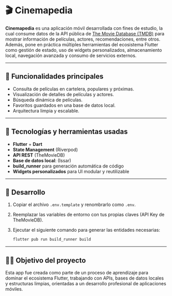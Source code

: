 # 🎬 Cinemapedia

**Cinemapedia** es una aplicación móvil desarrollada con fines de estudio, la cual consume datos de la API pública de [The Movie Database (TMDB)](https://www.themoviedb.org/) para mostrar información de películas, actores, recomendaciones, entre otros. Además, pone en práctica múltiples herramientas del ecosistema Flutter como gestión de estado, uso de widgets personalizados, almacenamiento local, navegación avanzada y consumo de servicios externos.

---

## 🚀 Funcionalidades principales

- Consulta de películas en cartelera, populares y próximas.
- Visualización de detalles de películas y actores.
- Búsqueda dinámica de películas.
- Favoritos guardados en una base de datos local.
- Arquitectura limpia y escalable.

---

## 🧱 Tecnologías y herramientas usadas

- **Flutter** + **Dart**
- **State Management** (Riverpod)
- **API REST** (TheMovieDB)
- **Base de datos local**: (Issar)
- **build_runner** para generación automática de código
- **Widgets personalizados** para UI modular y reutilizable

---

## 🧪 Desarrollo

1. Copiar el archivo `.env.template` y renombrarlo como `.env`.
2. Reemplazar las variables de entorno con tus propias claves (API Key de TheMovieDB).
3. Ejecutar el siguiente comando para generar las entidades necesarias:

   ```bash
   flutter pub run build_runner build
   ```

---

## 👨‍💻 Objetivo del proyecto

Esta app fue creada como parte de un proceso de aprendizaje para dominar el ecosistema Flutter, trabajando con APIs, bases de datos locales y estructuras limpias, orientadas a un desarrollo profesional de aplicaciones móviles.
 
 